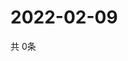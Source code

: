 # 2022-02-09
  共 0条

  <!-- BEGIN -->
  <!-- 最后更新时间Wed Feb 09 2022 02:25:18 GMT+0000 (Coordinated Universal Time) -->
  
  <!-- END -->
  
  